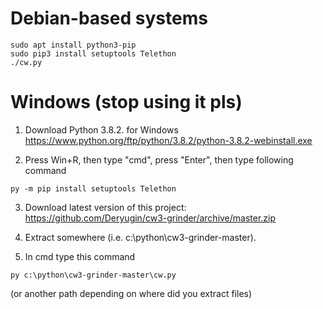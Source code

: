# Debian-based systems
```
sudo apt install python3-pip
sudo pip3 install setuptools Telethon
./cw.py
```
# Windows (stop using it pls)
1. Download Python 3.8.2. for Windows
https://www.python.org/ftp/python/3.8.2/python-3.8.2-webinstall.exe

2. Press Win+R, then type "cmd", press "Enter", then type following command

```
py -m pip install setuptools Telethon
```

3. Download latest version of this project: https://github.com/Deryugin/cw3-grinder/archive/master.zip
4. Extract somewhere (i.e. c:\python\cw3-grinder-master).

5. In cmd type this command
```
py c:\python\cw3-grinder-master\cw.py
```
(or another path depending on where did you extract files)
